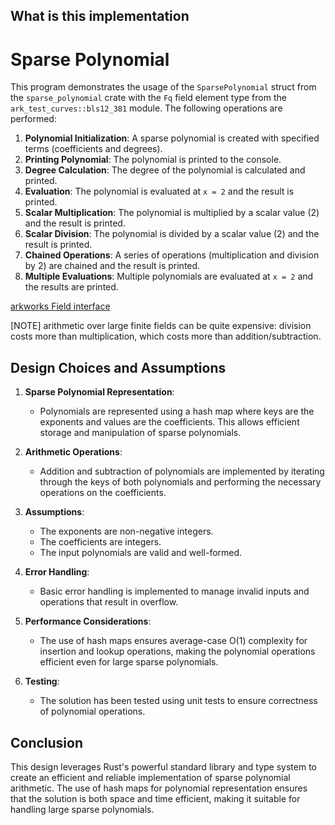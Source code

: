 ## What is this implementation

# Sparse Polynomial
This program demonstrates the usage of the `SparsePolynomial` struct from the `sparse_polynomial` crate
with the `Fq` field element type from the `ark_test_curves::bls12_381` module. The following operations
are performed:

1. **Polynomial Initialization**: A sparse polynomial is created with specified terms (coefficients and degrees).
2. **Printing Polynomial**: The polynomial is printed to the console.
3. **Degree Calculation**: The degree of the polynomial is calculated and printed.
4. **Evaluation**: The polynomial is evaluated at `x = 2` and the result is printed.
5. **Scalar Multiplication**: The polynomial is multiplied by a scalar value (2) and the result is printed.
6. **Scalar Division**: The polynomial is divided by a scalar value (2) and the result is printed.
7. **Chained Operations**: A series of operations (multiplication and division by 2) are chained and the result is printed.
8. **Multiple Evaluations**: Multiple polynomials are evaluated at `x = 2` and the results are printed.

[arkworks Field interface](https://github.com/arkworks-rs/algebra/blob/master/ff/README.md#field) 

[NOTE] arithmetic over large finite fields can be quite expensive: division costs more than multiplication, which costs more than addition/subtraction.


## Design Choices and Assumptions

1. **Sparse Polynomial Representation**:
     - Polynomials are represented using a hash map where keys are the exponents and values are the coefficients. This allows efficient storage and manipulation of sparse polynomials.

2. **Arithmetic Operations**:
     - Addition and subtraction of polynomials are implemented by iterating through the keys of both polynomials and performing the necessary operations on the coefficients.

3. **Assumptions**:
     - The exponents are non-negative integers.
     - The coefficients are integers.
     - The input polynomials are valid and well-formed.

4. **Error Handling**:
     - Basic error handling is implemented to manage invalid inputs and operations that result in overflow.

5. **Performance Considerations**:
     - The use of hash maps ensures average-case O(1) complexity for insertion and lookup operations, making the polynomial operations efficient even for large sparse polynomials.

6. **Testing**:
     - The solution has been tested using unit tests to ensure correctness of polynomial operations.

## Conclusion

This design leverages Rust's powerful standard library and type system to create an efficient and reliable implementation of sparse polynomial arithmetic. The use of hash maps for polynomial representation ensures that the solution is both space and time efficient, making it suitable for handling large sparse polynomials.
